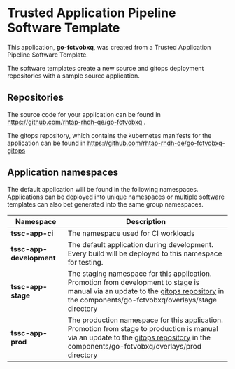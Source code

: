 # Trusted Application Pipeline Software Template

This application, **go-fctvobxq**, was created from a Trusted Application Pipeline Software Template.

The software templates create a new source and gitops deployment repositories with a sample source application. 

## Repositories

The source code for your application can be found in [https://github.com/rhtap-rhdh-qe/go-fctvobxq ](https://github.com/rhtap-rhdh-qe/go-fctvobxq ).
 
The gitops repository, which contains the kubernetes manifests for the application can be found in 
[https://github.com/rhtap-rhdh-qe/go-fctvobxq-gitops ](https://github.com/rhtap-rhdh-qe/go-fctvobxq-gitops ) 

## Application namespaces 

The default application will be found in the following namespaces. Applications can be deployed into unique namespaces or multiple software templates can also bet generated into the same group namespaces.  

|  Namespace   |  Description   |  
| -------- | -------- |
| **tssc-app-ci** | The namespace used for CI workloads |
| **tssc-app-development** | The default application during development. Every build will be deployed to this namespace for testing. |
| **tssc-app-stage** | The staging namespace for this application. Promotion from development to stage is manual via an update to the [gitops repository](https://github.com/rhtap-rhdh-qe/go-fctvobxq-gitops ) in the components/go-fctvobxq/overlays/stage directory |
| **tssc-app-prod** | The production namespace for this application. Promotion from stage to production is manual via an update to the [gitops repository](https://github.com/rhtap-rhdh-qe/go-fctvobxq-gitops ) in the components/go-fctvobxq/overlays/prod directory |